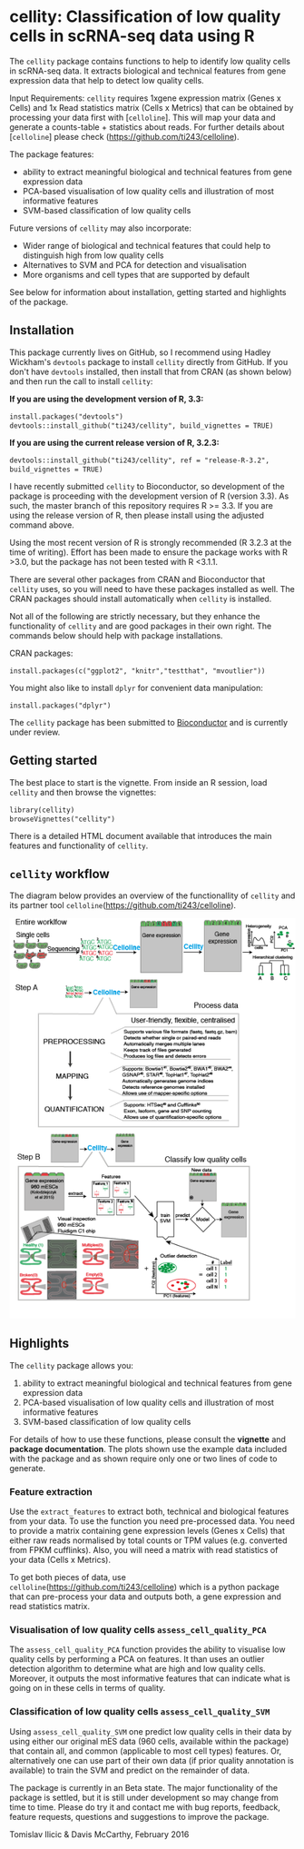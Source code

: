 # cellity: Classification of low quality cells in scRNA-seq data using R

The `cellity` package contains functions to help to identify low quality cells in scRNA-seq data. 
It extracts biological and technical features from gene expression data that help to detect low quality cells.

Input Requirements: 
`cellity` requires 1xgene expression matrix (Genes x Cells) and 1x Read statistics matrix (Cells x Metrics) that can be obtained by processing your data first with [`celloline`]. This will map your data and generate a counts-table + statistics about reads. For further details about [`celloline`] please check (https://github.com/ti243/celloline).

The package features:

* ability to extract meaningful biological and technical features from gene expression data
* PCA-based visualisation of low quality cells and illustration of most informative features
* SVM-based classification of low quality cells

Future versions of `cellity` may also incorporate:

* Wider range of biological and technical features that could help to distinguish high from low quality cells
* Alternatives to SVM and PCA for detection and visualisation 
* More organisms and cell types that are supported by default

See below for information about installation, getting started and highlights of the package.

## Installation
This package currently lives on GitHub, so I recommend using Hadley Wickham's
`devtools` package to install `cellity` directly from GitHub. If you don't have
`devtools` installed, then install that from CRAN (as shown below) and then run
the call to install `cellity`:

**If you are using the development version of R, 3.3:**
```{r}
install.packages("devtools")
devtools::install_github("ti243/cellity", build_vignettes = TRUE)
```

**If you are using the current release version of R, 3.2.3:**
```{r}
devtools::install_github("ti243/cellity", ref = "release-R-3.2", build_vignettes = TRUE)
```

I have recently submitted `cellity` to Bioconductor, so development of the 
package is proceeding with the development version of R (version 3.3). As such, 
the master branch of this repository requires R >= 3.3. If you are using the
release version of R, then please install using the adjusted command above.

Using the most recent version of R is strongly recommended (R 3.2.3 at the time
of writing). Effort has been made to ensure the package works with R >3.0, but
the package has not been tested with R <3.1.1.

There are several other packages from CRAN and Bioconductor that `cellity` uses,
so you will need to have these packages installed as well. The CRAN packages
should install automatically when `cellity` is installed.

Not all of the following are strictly necessary, but they enhance the
functionality of `cellity` and are good packages in their own right. The commands
below should help with package installations.

CRAN packages:

```{r}
install.packages(c("ggplot2", "knitr","testthat", "mvoutlier"))
```


You might also like to install `dplyr` for convenient data manipulation:

```{r}
install.packages("dplyr")
```

The `cellity` package has been submitted to 
[Bioconductor](http://bioconductor.org/) and is currently under review.


## Getting started

<!---
The best place to start is the [vignette](http://htmlpreview.github.io/?http://github.com/davismcc/scater/blob/master/vignettes/vignette.html).
-->

The best place to start is the vignette. From inside an R session, load `cellity`
and then browse the vignettes:

```{r}
library(cellity)
browseVignettes("cellity")
```

There is a detailed HTML document available that introduces the main features
and functionality of `cellity`.

## `cellity` workflow

The diagram below provides an overview of the functionallity of `cellity` and its partner tool `celloline`(https://github.com/ti243/celloline).

![Diagram outlining the cellity workflow](inst/cellity_overview.png)


## Highlights

The `cellity` package allows you:

1. ability to extract meaningful biological and technical features from gene expression data
2. PCA-based visualisation of low quality cells and illustration of most informative features
3. SVM-based classification of low quality cells

For details of how to use these functions, please consult the **vignette** and **package documentation**.  The plots shown use the example data included with the package and as shown require only one or two lines of code to generate.

### Feature extraction

Use the `extract_features` to extract both, technical and biological features from your data. To use the function you need pre-processed data. You need to provide a matrix containing gene expression levels (Genes x Cells) that either raw reads normalised by total counts or TPM values (e.g. converted from FPKM cufflinks). Also, you will need a matrix with read statistics of your data (Cells x Metrics). 

To get both pieces of data, use `celloline`(https://github.com/ti243/celloline) which is a python package that can pre-process your data and outputs both, a gene expression and read statistics matrix.

### Visualisation of low quality cells `assess_cell_quality_PCA`

The `assess_cell_quality_PCA` function provides the ability to visualise low quality cells by performing a PCA on features. It than uses an outlier detection algorithm to determine what are high and low quality cells. Moreover, it outputs the most informative features that can indicate what is going on in these cells in terms of quality.

### Classification of low quality cells `assess_cell_quality_SVM`

Using `assess_cell_quality_SVM` one predict low quality cells in their data by using either our original mES data (960 cells, available within the package) that contain all, and common (applicable to most cell types) features. Or, alternatively one can use part of their own data (if prior quality annotation is available) to train the SVM and predict on the remainder of data.


The package is currently in an Beta state. The major functionality of the 
package is settled, but it is still under development so may change from time 
to time. Please do try it and contact me with bug reports, feedback, feature 
requests, questions and suggestions to improve the package.

Tomislav Ilicic & Davis McCarthy, February 2016